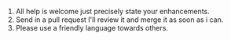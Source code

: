 1. All help is welcome just precisely state your enhancements.
2. Send in a pull request I'll review it and merge it as soon as i can.
3. Please use a friendly language towards others.
